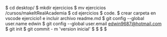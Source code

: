 $ cd desktop/
$ mkdir ejercicios
$ mv ejercicios /cursos/makeItRealAcademia
$ cd ejercicios
$ code.
$ crear carpeta en vscode ejercicio1 e incluir archivo readme.md
$ git config --global user.name edwin
$ git config --global user.email edwin9687@hotmail.com
$  git init
$  git commit - m 'version inicial'
$ 
$
$
$
